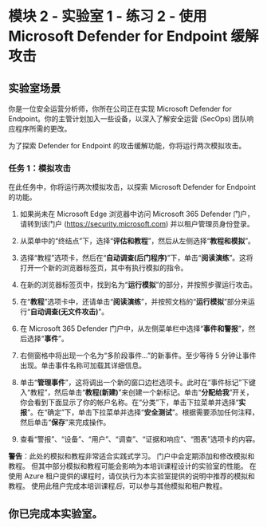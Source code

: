 ﻿# 模块 2 - 实验室 1 - 练习 2 - 使用 Microsoft Defender for Endpoint 缓解攻击

## 实验室场景

你是一位安全运营分析师，你所在公司正在实现 Microsoft Defender for Endpoint。你的主管计划加入一些设备，以深入了解安全运营 (SecOps) 团队响应程序所需的更改。

为了探索 Defender for Endpoint 的攻击缓解功能，你将运行两次模拟攻击。

### 任务 1：模拟攻击

在此任务中，你将运行两次模拟攻击，以探索 Microsoft Defender for Endpoint 的功能。

1. 如果尚未在 Microsoft Edge 浏览器中访问 Microsoft 365 Defender 门户，请转到该门户 (https://security.microsoft.com) 并以租户管理员身份登录。

2. 从菜单中的“终结点”下，选择“**评估和教程**”，然后从左侧选择“**教程和模拟**”。

3. 选择“教程”选项卡，然后在“**自动调查(后门程序)**”下，单击“**阅读演练**”。这将打开一个新的浏览器标签页，其中有执行模拟的指令。

4. 在新的浏览器标签页中，找到名为“**运行模拟**”的部分，并按照步骤运行攻击。

5. 在“**教程**”选项卡中，还请单击“**阅读演练**”，并按照文档的“**运行模拟**”部分来运行“**自动调查(无文件攻击)**”。

6. 在 Microsoft 365 Defender 门户中，从左侧菜单栏中选择“**事件和警报**”，然后选择“**事件**”。

7. 右侧窗格中将出现一个名为“多阶段事件...”的新事件。至少等待 5 分钟让事件出现。单击事件名称可加载其详细信息。

8. 单击“**管理事件**”，这将调出一个新的窗口边栏选项卡。此时在“事件标记”下键入“教程”，然后单击“**教程(新建)**”来创建一个新标记。单击“**分配给我**”开关，你会看到下面显示了你的帐户名称。在“分类”下，单击下拉菜单并选择“**实报**”。在“确定”下，单击下拉菜单并选择“**安全测试**”。根据需要添加任何注释，然后单击“**保存**”来完成操作。

9. 查看“警报”、“设备”、“用户”、“调查”、“证据和响应”、“图表”选项卡的内容。

**警告**：此处的模拟和教程非常适合实践式学习。  门户中会定期添加和修改模拟和教程。  但其中部分模拟和教程可能会影响为本培训课程设计的实验室的性能。  在使用 Azure 租户提供的课程时，请仅执行为本实验室提供的说明中推荐的模拟和教程。  使用此租户完成本培训课程*后*，可以参与其他模拟和租户教程。

## 你已完成本实验室。
